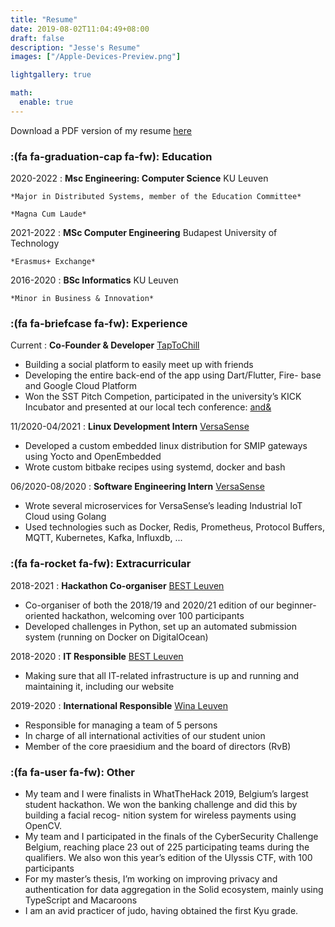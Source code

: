 ```yaml
---
title: "Resume"
date: 2019-08-02T11:04:49+08:00
draft: false
description: "Jesse's Resume"
images: ["/Apple-Devices-Preview.png"]

lightgallery: true

math:
  enable: true
---
```

Download a PDF version of my resume [here](resume.pdf)

### :(fa fa-graduation-cap fa-fw): Education
2020-2022
:   **Msc Engineering: Computer Science** KU Leuven

    *Major in Distributed Systems, member of the Education Committee*
    
    *Magna Cum Laude*

2021-2022
:   **MSc Computer Engineering** Budapest University of Technology

    *Erasmus+ Exchange*

2016-2020
:   **BSc Informatics** KU Leuven

    *Minor in Business & Innovation*

### :(fa fa-briefcase fa-fw): Experience
Current
:   **Co-Founder & Developer** [TapToChill](https://taptochill.app)
- Building a social platform to easily meet up with friends
- Developing the entire back-end of the app using Dart/Flutter, Fire-
base and Google Cloud Platform
- Won the SST Pitch Competion, participated in the university’s KICK
Incubator and presented at our local tech conference: [and&](https://andleuven.com)


11/2020-04/2021
:   **Linux Development Intern** [VersaSense](https://versasense.com)
- Developed a custom embedded linux distribution for SMIP gateways
using Yocto and OpenEmbedded
- Wrote custom bitbake recipes using systemd, docker and bash

06/2020-08/2020
:   **Software Engineering Intern** [VersaSense](https://versasense.com)
- Wrote several microservices for VersaSense’s leading Industrial IoT
Cloud using Golang
- Used technologies such as Docker, Redis, Prometheus, Protocol
Buffers, MQTT, Kubernetes, Kafka, Influxdb, ...


### :(fa fa-rocket fa-fw): Extracurricular
2018-2021
:   **Hackathon Co-organiser** [BEST Leuven](https://bestleuven.eu)
- Co-organiser of both the 2018/19 and 2020/21 edition of our
beginner-oriented hackathon, welcoming over 100 participants
- Developed challenges in Python, set up an automated submission
system (running on Docker on DigitalOcean)

2018-2020
:   **IT Responsible** [BEST Leuven](https://bestleuven.eu)
- Making sure that all IT-related infrastructure is up and running and
maintaining it, including our website

2019-2020 
:   **International Responsible** [Wina Leuven](https://wina.be)
- Responsible for managing a team of 5 persons
- In charge of all international activities of our student union
- Member of the core praesidium and the board of directors (RvB)

### :(fa fa-user fa-fw): Other
- My team and I were finalists in WhatTheHack 2019, Belgium’s largest student
hackathon. We won the banking challenge and did this by building a facial recog-
nition system for wireless payments using OpenCV.
- My team and I participated in the finals of the CyberSecurity Challenge Belgium,
reaching place 23 out of 225 participating teams during the qualifiers. We also
won this year’s edition of the Ulyssis CTF, with 100 participants
- For my master’s thesis, I’m working on improving privacy and authentication for
data aggregation in the Solid ecosystem, mainly using TypeScript and Macaroons
- I am an avid practicer of judo, having obtained the first Kyu grade.